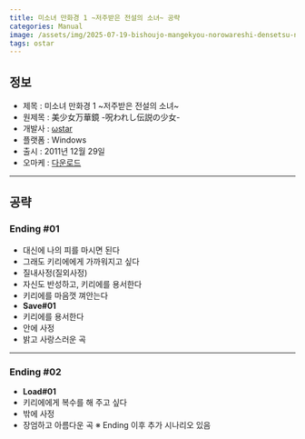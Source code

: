 ```yaml
---
title: 미소녀 만화경 1 ~저주받은 전설의 소녀~ 공략
categories: Manual
image: /assets/img/2025-07-19-bishoujo-mangekyou-norowareshi-densetsu-no-shoujo-1.jpg
tags: ostar
---
```


## 정보

* 제목 : 미소녀 만화경 1 ~저주받은 전설의 소녀~
* 원제목 : 美少女万華鏡 -呪われし伝説の少女-
* 개발사 : [ωstar](/tags/ostar)
* 플랫폼 : Windows
* 출시 : 2011년 12월 29일
* 오마케 : [다운로드](/assets/omake/bishoujo-mangekyou-norowareshi-densetsu-no-shoujo.zip)

---

## 공략

### Ending #01

* 대신에 나의 피를 마시면 된다
* 그래도 키리에에게 가까워지고 싶다
* 질내사정(질외사정)
* 자신도 반성하고, 키리에를 용서한다
* 키리에를 마음껏 껴안는다
* **Save#01**
* 키리에를 용서한다
* 안에 사정
* 밝고 사랑스러운 곡

---

### Ending #02

* **Load#01**
* 키리에에게 복수를 해 주고 싶다
* 밖에 사정
* 장엄하고 아름다운 곡
※ Ending 이후 추가 시나리오 있음  
